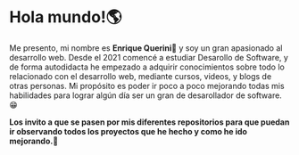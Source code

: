 # Hola mundo!🌎


Me presento, mi nombre es **Enrique Querini**🎈 y soy un gran apasionado al desarrollo web. Desde el 2021 comencé a estudiar Desarollo de Software, y de forma autodidacta he empezado a adquirir conocimientos sobre todo lo relacionado con el desarrollo web, mediante cursos, videos, y blogs de otras personas. Mi propósito es poder ir poco a poco mejorando todas mis habilidades para lograr algún día ser un gran de desarollador de software. 😁

**Los invito a que se pasen por mis diferentes repositorios para que puedan ir observando todos los proyectos que he hecho y como he ido mejorando.👋**

